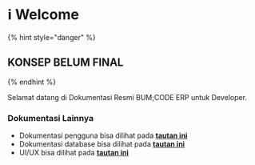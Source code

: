 # ℹ Welcome

{% hint style="danger" %}
## **KONSEP BELUM FINAL**
{% endhint %}

Selamat datang di Dokumentasi Resmi BUM;CODE ERP untuk Developer.

### Dokumentasi Lainnya&#x20;

* Dokumentasi pengguna bisa dilihat pada [**tautan ini**](http://localhost:5000/s/vorDoHLQm3DAslhsyoNw/)
* Dokumentasi database bisa dilihat pada [**tautan ini**](https://dbdocs.io/mohamadsyalvasr/bumicode\_erp)
* UI/UX bisa dilihat pada [**tautan ini**](https://www.figma.com/file/zmsJ1HOdVMCrdp2FvKwlRW/ERP?node-id=0%3A1\&t=lp0ek86C1gNfSxFR-1)
